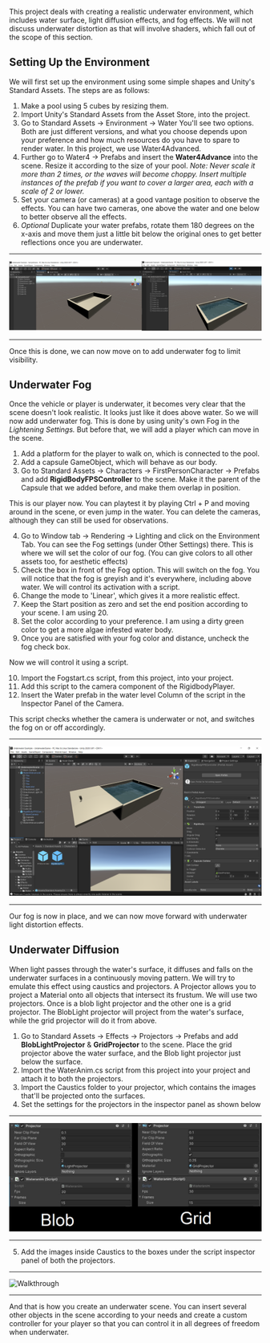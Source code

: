 This project deals with creating a realistic underwater environment, which includes water surface, light diffusion effects, and fog effects. We will not discuss underwater distortion as that will involve shaders, which fall out of the scope of this section.

## Setting Up the Environment
We will first set up the environment using some simple shapes and Unity's Standard Assets. The steps are as follows:
1. Make a pool using 5 cubes by resizing them. 
2. Import Unity's Standard Assets from the Asset Store, into the project. 
3. Go to Standard Assets -> Environment -> Water
You'll see two options. Both are just different versions, and what you choose depends upon your preference and how much resources do you have to spare to render water. In this project, we use Water4Advanced. 
4. Further go to Water4 -> Prefabs and insert the **Water4Advance** into the scene. Resize it according to the size of your pool. 
*Note: Never scale it more than 2 times, or the waves will become choppy. Insert multiple instances of the prefab if you want to cover a larger area, each with a scale of 2 or lower.*
5. Set your camera (or cameras) at a good vantage position to observe the effects. You can have two cameras, one above the water and one below to better observe all the effects.
6. *Optional* Duplicate your water prefabs, rotate them 180 degrees on the x-axis and move them just a little bit below the original ones to get better reflections once you are underwater. 

***
![EX1](https://github.com/akash1306/UnderwaterExample/blob/master/Images/ex1.png)
***


Once this is done, we can now move on to add underwater fog to limit visibility. 

## Underwater Fog
Once the vehicle or player is underwater, it becomes very clear that the scene doesn't look realistic. It looks just like it does above water. So we will now add underwater fog. This is done by using unity's own Fog in the *Lightening Settings.* But before that, we will add a player which can move in the scene. 
1. Add a platform for the player to walk on, which is connected to the pool.
2. Add a capsule GameObject, which will behave as our body. 
3. Go to Standard Assets -> Characters -> FirstPersonCharacter -> Prefabs and add **RigidBodyFPSController** to the scene. Make it the parent of the Capsule that we added before, and make them overlap in position. 

This is our player now. You can playtest it by playing Ctrl + P and moving around in the scene, or even jump in the water. You can delete the cameras, although they can still be used for observations. 

4. Go to Window tab -> Rendering -> Lighting and click on the Environment Tab. You can see the Fog settings (under Other Settings) there. This is where we will set the color of our fog. (You can give colors to all other assets too, for aesthetic effects)
5. Check the box in front of the Fog option. This will switch on the fog. You will notice that the fog is greyish and it's everywhere, including above water. We will control its activation with a script. 
6. Change the mode to 'Linear', which gives it a more realistic effect. 
7. Keep the Start position as zero and set the end position according to your scene. I am using 20. 
8. Set the color according to your preference. I am using a dirty green color to get a more algae infested water body. 
9. Once you are satisfied with your fog color and distance, uncheck the fog check box. 

Now we will control it using a script. 

10. Import the Fogstart.cs script, from this project, into your project. 
11. Add this script to the camera component of the RigidbodyPlayer.
12. Insert the Water prefab in the water level Column of the script in the Inspector Panel of the Camera. 

This script checks whether the camera is underwater or not, and switches the fog on or off accordingly.  
***
![EX2](https://github.com/akash1306/UnderwaterExample/blob/master/Images/ex2.png)
***
Our fog is now in place, and we can now move forward with underwater light distortion effects. 

## Underwater Diffusion
When light passes through the water's surface, it diffuses and falls on the underwater surfaces in a continuously moving pattern. We will try to emulate this effect using caustics and projectors.
A Projector allows you to project a Material onto all objects that intersect its frustum. We will use two projectors. Once is a blob light projector and the other one is a grid projector. 
The BlobLight projector will project from the water's surface, while the grid projector will do it from above. 
1. Go to Standard Assets -> Effects -> Projectors -> Prefabs and add **BlobLightProjector** & **GridProjector** to the scene. Place the grid projector above the water surface, and the Blob light projector just below the surface. 
2. Import the WaterAnim.cs script from this project into your project and attach it to both the projectors. 
3. Import the Caustics folder to your projector, which contains the images that'll be projected onto the surfaces. 
4. Set the settings for the projectors in the inspector panel as shown below 

***
![EX3](https://github.com/akash1306/UnderwaterExample/blob/master/Images/ex3.png)
***

5. Add the images inside Caustics to the boxes under the script inspector panel of both the projectors. 

***
![Walkthrough](https://github.com/akash1306/UnderwaterExample/blob/master/Images/ex4.gif)
***

And that is how you create an underwater scene. You can insert several other objects in the scene according to your needs and create a custom controller for your player so that you can control it in all degrees of freedom when underwater.
